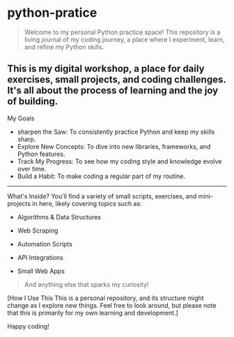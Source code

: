 # python-pratice

> Welcome to my personal Python practice space! This repository is a living journal of my coding journey, a place where I experiment, learn, and refine my Python skills.

This is my digital workshop, a place for daily exercises, small projects, and coding challenges. It's all about the process of learning and the joy of building.
---
My Goals
- sharpen the Saw: To consistently practice Python and keep my skills sharp.
- Explore New Concepts: To dive into new libraries, frameworks, and Python features.
- Track My Progress: To see how my coding style and knowledge evolve over time.
- Build a Habit: To make coding a regular part of my routine.
---
What's Inside?
You'll find a variety of small scripts, exercises, and mini-projects in here, likely covering topics such as:

- Algorithms & Data Structures

- Web Scraping

- Automation Scripts

- API Integrations

- Small Web Apps

>And anything else that sparks my curiosity!

[How I Use This
This is a personal repository, and its structure might change as I explore new things. Feel free to look around, but please note that this is primarily for my own learning and development.]

Happy coding!
